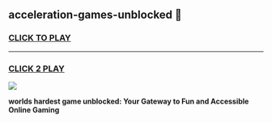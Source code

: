 
## acceleration-games-unblocked 👋
<h3>
<a href="https://premium.freeplayer.one?title=acceleration-games-unblocked&ref=14F">CLICK TO PLAY</a></h3>
<hr>

<h3>
<a href="https://premium.freeplayer.one?title=acceleration-games-unblocked&ref=14F">CLICK 2 PLAY</a>
  
</h3>

<a href="https://premium.freeplayer.one?title=acceleration-games-unblocked&ref=12F/"><img src="https://clearcache.store/games.png"></a>


**worlds hardest game unblocked: Your Gateway to Fun and Accessible Online Gaming**

